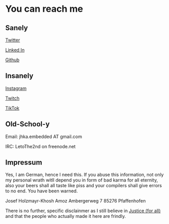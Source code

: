 # You can reach me

## Sanely

[Twitter](https://twitter.com/TheYoctoJester)

[Linked In](https://www.linkedin.com/in/josef-holzmayr-khosh-amoz-a5082219a)

[Github](https://github.com/TheYoctoJester)

## Insanely

[Instagram](https://www.instagram.com/theyoctojester/)

[Twitch](https://www.twitch.tv/letoatreidesthe2nd)

[TikTok](https://www.tiktok.com/@theyoctojester)

## Old-School-y

Email: jhka.embedded AT gmail.com

IRC: LetoThe2nd on freenode.net

## Impressum

Yes, I am German, hence I need this. If you abuse this information, not only my personal wrath witll depend you in form of bad karma for all eternity, also your beers shall all taste like piss and your compilers shall give errors to no end. You have been warned.

Josef Holzmayr-Khosh Amoz
Ambergerweg 7
85276 Pfaffenhofen

There is no further, specific disclainmer as I still believe in [Justice (for all)](https://easyrechtssicher.de/disclaimer) and that the people who actually made it here are frindly.
